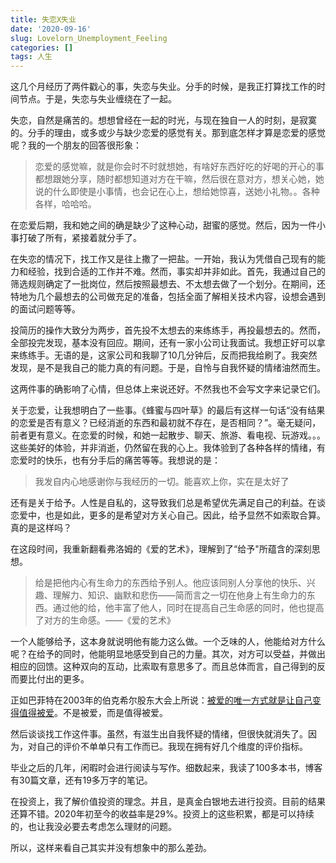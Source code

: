 ```yaml
---
title: 失恋X失业
date: '2020-09-16'
slug: Lovelorn_Unemployment_Feeling
categories: []
tags: 人生
---
```


这几个月经历了两件戳心的事，失恋与失业。分手的时候，是我正打算找工作的时间节点。于是，失恋与失业缠绕在了一起。

失恋，自然是痛苦的。想想曾经在一起的时光，与现在独自一人的时刻，是寂寞的。分手的理由，或多或少与缺少恋爱的感觉有关。那到底怎样才算是恋爱的感觉呢？我的一个朋友的回答很形象：

> 恋爱的感觉嘛，就是你会时不时就想她，有啥好东西好吃的好喝的开心的事都想跟她分享，随时都想知道对方在干嘛，然后很在意对方，想关心她，她说的什么即使是小事情，也会记在心上，想给她惊喜，送她小礼物。。各种各样，哈哈哈。

在恋爱后期，我和她之间的确是缺少了这种心动，甜蜜的感觉。然后，因为一件小事打破了所有，紧接着就分手了。

在失恋的情况下，找工作又是往上撒了一把盐。一开始，我认为凭借自己现有的能力和经验，找到合适的工作并不难。然而，事实却并非如此。首先，我通过自己的筛选规则确定了一批岗位，然后按照最想去、不太想去做了一个划分。在期间，还特地为几个最想去的公司做充足的准备，包括全面了解相关技术内容，设想会遇到的面试问题等等。

投简历的操作大致分为两步，首先投不太想去的来练练手，再投最想去的。然而，全部投完发现，基本没有回应。期间，还有一家小公司让我面试。我想正好可以拿来练练手。无语的是，这家公司和我聊了10几分钟后，反而把我给刷了。我突然发现，是不是我自己的能力真的有问题。于是，自怜与自我怀疑的情绪油然而生。

这两件事的确影响了心情，但总体上来说还好。不然我也不会写文字来记录它们。

关于恋爱，让我想明白了一些事。《蜂蜜与四叶草》的最后有这样一句话“没有结果的恋爱是否有意义？已经消逝的东西和最初就不存在，是否相同？”。毫无疑问，前者更有意义。在恋爱的时候，和她一起散步、聊天、旅游、看电视、玩游戏。。。这些美好的体验，并非消逝，仍然留在我的心上。我体验到了各种各样的情绪，有恋爱时的快乐，也有分手后的痛苦等等。我想说的是：

> 我发自内心地感谢你与我经历的一切。能喜欢上你，实在是太好了

还有是关于给予。人性是自私的，这导致我们总是希望优先满足自己的利益。在谈恋爱中，也是如此，更多的是希望对方关心自己。因此，给予显然不如索取合算。真的是这样吗？

在这段时间，我重新翻看弗洛姆的《爱的艺术》，理解到了“给予"所蕴含的深刻思想。

> 给是把他内心有生命力的东西给予别人。他应该同别人分享他的快乐、兴趣、理解力、知识、幽默和悲伤——简而言之一切在他身上有生命力的东西。通过他的给，他丰富了他人，同时在提高自己生命感的同时，他也提高了对方的生命感。——《爱的艺术》

一个人能够给予，这本身就说明他有能力这么做。一个乏味的人，他能给对方什么呢？在给予的同时，他能明显地感受到自己的力量。其次，对方可以受益，并做出相应的回馈。这种双向的互动，比索取有意思多了。而且总体而言，自己得到的反而要比付出的更多。

正如巴菲特在2003年的伯克希尔股东大会上所说：[被爱的唯一方式就是让自己变得值得被爱](https://github.com/wuxiaoda/BRK-Annual-Meeting/blob/master/2003/2003%E5%B9%B4%E4%BC%AF%E5%85%8B%E5%B8%8C%E5%B0%94%E8%82%A1%E4%B8%9C%E5%A4%A7%E4%BC%9AQ%26A%20%E4%B8%8A%E5%8D%88%E5%9C%BA%EF%BC%88%E4%B8%8B%EF%BC%89.md)。不是被爱，而是值得被爱。

然后谈谈找工作这件事。虽然，有滋生出自我怀疑的情绪，但很快就消失了。因为，对自己的评价不单单只有工作而已。我现在拥有好几个维度的评价指标。

毕业之后的几年，闲暇时会进行阅读与写作。细数起来，我读了100多本书，博客有30篇文章，还有19多万字的笔记。

在投资上，我了解价值投资的理念。并且，是真金白银地去进行投资。目前的结果还算不错。2020年初至今的收益率是29%。投资上的这些积累，都是可以持续的，也让我没必要去考虑怎么理财的问题。

所以，这样来看自己其实并没有想象中的那么差劲。
